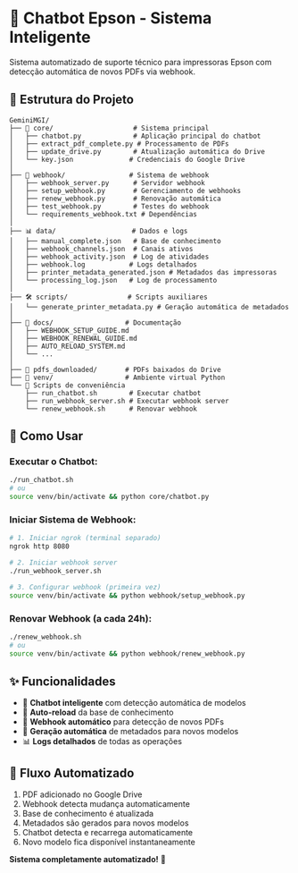 # 🤖 Chatbot Epson - Sistema Inteligente

Sistema automatizado de suporte técnico para impressoras Epson com detecção automática de novos PDFs via webhook.

## 📁 Estrutura do Projeto

```
GeminiMGI/
├── 🤖 core/                    # Sistema principal
│   ├── chatbot.py             # Aplicação principal do chatbot
│   ├── extract_pdf_complete.py # Processamento de PDFs
│   ├── update_drive.py        # Atualização automática do Drive
│   └── key.json              # Credenciais do Google Drive
│
├── 🔗 webhook/                # Sistema de webhook
│   ├── webhook_server.py      # Servidor webhook
│   ├── setup_webhook.py       # Gerenciamento de webhooks
│   ├── renew_webhook.py       # Renovação automática
│   ├── test_webhook.py        # Testes do webhook
│   └── requirements_webhook.txt # Dependências
│
├── 📊 data/                   # Dados e logs
│   ├── manual_complete.json   # Base de conhecimento
│   ├── webhook_channels.json  # Canais ativos
│   ├── webhook_activity.json  # Log de atividades
│   ├── webhook.log           # Logs detalhados
│   ├── printer_metadata_generated.json # Metadados das impressoras
│   └── processing_log.json   # Log de processamento
│
├── 🛠️ scripts/               # Scripts auxiliares
│   └── generate_printer_metadata.py # Geração automática de metadados
│
├── 📝 docs/                  # Documentação
│   ├── WEBHOOK_SETUP_GUIDE.md
│   ├── WEBHOOK_RENEWAL_GUIDE.md
│   ├── AUTO_RELOAD_SYSTEM.md
│   └── ...
│
├── 📁 pdfs_downloaded/       # PDFs baixados do Drive
├── 🐍 venv/                  # Ambiente virtual Python
└── 📜 Scripts de conveniência
    ├── run_chatbot.sh        # Executar chatbot
    ├── run_webhook_server.sh # Executar webhook server
    └── renew_webhook.sh      # Renovar webhook
```

## 🚀 Como Usar

### **Executar o Chatbot:**
```bash
./run_chatbot.sh
# ou
source venv/bin/activate && python core/chatbot.py
```

### **Iniciar Sistema de Webhook:**
```bash
# 1. Iniciar ngrok (terminal separado)
ngrok http 8080

# 2. Iniciar webhook server
./run_webhook_server.sh

# 3. Configurar webhook (primeira vez)
source venv/bin/activate && python webhook/setup_webhook.py
```

### **Renovar Webhook (a cada 24h):**
```bash
./renew_webhook.sh
# ou
source venv/bin/activate && python webhook/renew_webhook.py
```

## ✨ Funcionalidades

- 🤖 **Chatbot inteligente** com detecção automática de modelos
- 🔄 **Auto-reload** da base de conhecimento
- 📡 **Webhook automático** para detecção de novos PDFs
- 🔧 **Geração automática** de metadados para novos modelos
- 📊 **Logs detalhados** de todas as operações

## 🎯 Fluxo Automatizado

1. PDF adicionado no Google Drive
2. Webhook detecta mudança automaticamente
3. Base de conhecimento é atualizada
4. Metadados são gerados para novos modelos
5. Chatbot detecta e recarrega automaticamente
6. Novo modelo fica disponível instantaneamente

**Sistema completamente automatizado!** 🎉 